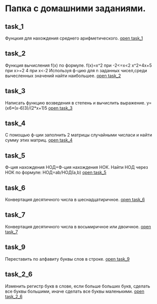 # Папка с домашними заданиями.

## task_1
Фунцкия для нахождения среднего арифметического.
[open task_1](https://github.com/RuslanZaremba/RuslanZaremba/blob/master/homework_5/task_1.py)
## task_2
Функция вычисления f(x) по формуле.
f(x)=x^2 при -2<=x<2
    x^2+4x+5 при x>=2
    4 при x<-2
Используя ф-цию для n заданных чисел,среди вычесленных 
значений найти наибольшее.
[open task_2](https://github.com/RuslanZaremba/RuslanZaremba/blob/master/homework_5/task_2.py)
## task_3
Написать функцию возведения в степень и вычислить выражение.
y=(x6*(x-6)3)/(2*x+1)5
[open task_3](https://github.com/RuslanZaremba/RuslanZaremba/blob/master/homework_5/task_3.py)
## task_4
С помощью ф-ции заполнить 2 матрицы случайными числаси и найти сумму этих матриц.
[open task_4](https://github.com/RuslanZaremba/RuslanZaremba/blob/master/homework_5/task_4.py)
## task_5
Ф-ция нахождения НОД+Ф-ция нахождения НОК.
Найти НОД через НОК по формуле:
НОД=ab/НОД(a,b)
[open task_5](https://github.com/RuslanZaremba/RuslanZaremba/blob/master/homework_5/task_5.py)
## task_6
Конвертация десятичного числа в шеснадцатиричное.
[open task_6](https://github.com/RuslanZaremba/RuslanZaremba/blob/master/homework_5/task_6.py)
## task_7
Конвертация десятичного числа в восьмиричное или двоичное.
[open task_7](https://github.com/RuslanZaremba/RuslanZaremba/blob/master/homework_5/task_7.py)
## task_9
Переставить по алфавиту буквы слов в строке.
[open task_9](https://github.com/RuslanZaremba/RuslanZaremba/blob/master/homework_5/task_9.py)
## task_2_6
Изменить регистр букв в слове, если больше больших букв,
сделать все буквы большими, иначе сделать все буквы маленькими.
[open task_2_6](https://github.com/RuslanZaremba/RuslanZaremba/blob/master/homework_5/task_2_6.py)
